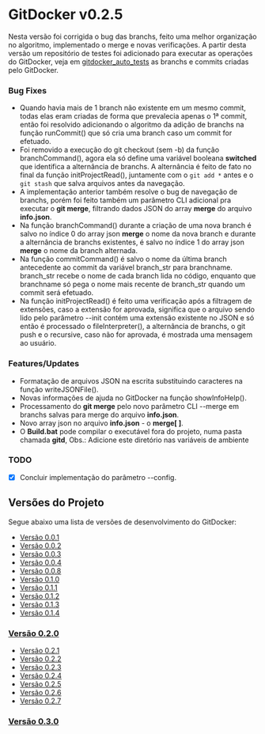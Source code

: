 <a name="title"></a>
# GitDocker v0.2.5

Nesta versão foi corrigida o bug das branchs, feito uma melhor organização no algoritmo, implementado o merge e novas verificações. A partir desta versão um repositório de testes foi adicionado para executar as operações do GitDocker, veja em [gitdocker_auto_tests](https://github.com/FrancisBFTC/gitdocker_auto_tests/) as branchs e commits criadas pelo GitDocker.

### Bug Fixes

* Quando havia mais de 1 branch não existente em um mesmo commit, todas elas eram criadas de forma que prevalecia apenas o 1ª commit, então foi resolvido adicionando o algoritmo da adição de branchs na função runCommit() que só cria uma branch caso um commit for efetuado.
* Foi removido a execução do git checkout (sem -b) da função branchCommand(), agora ela só define uma variável booleana **switched** que identifica a alternância de branchs. A alternância é feito de fato no final da função initProjectRead(), juntamente com o `git add *` antes e o `git stash` que salva arquivos antes da navegação. 
* A implementação anterior também resolve o bug de navegação de branchs, porém foi feito também um parâmetro CLI adicional pra executar o **git merge**, filtrando dados JSON do array **merge** do arquivo **info.json**. 
* Na função branchCommand() durante a criação de uma nova branch é salvo no índice 0 do array json **merge** o nome da nova branch e durante a alternância de branchs existentes, é salvo no índice 1 do array json **merge** o nome da branch alternada. 
* Na função commitCommand() é salvo o nome da última branch antecedente ao commit da variável branch_str para branchname. branch_str recebe o nome de cada branch lida no código, enquanto que branchname só pega o nome mais recente de branch_str quando um commit será efetuado.
* Na função initProjectRead() é feito uma verificação após a filtragem de extensões, caso a extensão for aprovada, significa que o arquivo sendo lido pelo parâmetro --init contém uma extensão existente no JSON e só então é processado o fileInterpreter(), a alternância de branchs, o git push e o recursive, caso não for aprovada, é mostrada uma mensagem ao usuário.

### Features/Updates

* Formatação de arquivos JSON na escrita substituindo caracteres na função writeJSONFile().
* Novas informações de ajuda no GitDocker na função showInfoHelp().
* Processamento do **git merge** pelo novo parâmetro CLI --merge em branchs salvas para merge do arquivo **info.json**.
* Novo array json no arquivo **info.json** - o **merge[ ]**.
* O **Build.bat** pode compilar o executável fora do projeto, numa pasta chamada **gitd**, Obs.: Adicione este diretório nas variáveis de ambiente

### TODO

- [x] Concluir implementação do parâmetro --config.

## Versões do Projeto

Segue abaixo uma lista de versões de desenvolvimento do GitDocker:

* <a href="https://github.com/FrancisBFTC/gitdocker/tree/gitdocker-v0.0.1#title"> Versão 0.0.1 </a>
* <a href="https://github.com/FrancisBFTC/gitdocker/tree/gitdocker-v0.0.2#title"> Versão 0.0.2 </a>
* <a href="https://github.com/FrancisBFTC/gitdocker/tree/gitdocker-v0.0.3#title"> Versão 0.0.3 </a>
* <a href="https://github.com/FrancisBFTC/gitdocker/tree/gitdocker-v0.0.4#title"> Versão 0.0.4 </a>
* <a href="https://github.com/FrancisBFTC/gitdocker/tree/gitdocker-v0.0.8#title"> Versão 0.0.8 </a>
* <a href="https://github.com/FrancisBFTC/gitdocker/tree/gitdocker-v0.1.0#title"> Versão 0.1.0 </a>
* <a href="https://github.com/FrancisBFTC/gitdocker/tree/gitdocker-v0.1.1#title"> Versão 0.1.1 </a>
* <a href="https://github.com/FrancisBFTC/gitdocker/tree/gitdocker-v0.1.2#title"> Versão 0.1.2 </a>
* <a href="https://github.com/FrancisBFTC/gitdocker/tree/gitdocker-v0.1.3#title"> Versão 0.1.3 </a>
* <a href="https://github.com/FrancisBFTC/gitdocker/tree/gitdocker-v0.1.4#title"> Versão 0.1.4 </a>

### <a href="https://github.com/FrancisBFTC/gitdocker/tree/gitdocker-v0.2.0#title"> Versão 0.2.0 </a>

* <a href="https://github.com/FrancisBFTC/gitdocker/tree/gitdocker-v0.2.1#title"> Versão 0.2.1 </a>
* <a href="https://github.com/FrancisBFTC/gitdocker/tree/gitdocker-v0.2.2#title"> Versão 0.2.2 </a>
* <a href="https://github.com/FrancisBFTC/gitdocker/tree/gitdocker-v0.2.3#title"> Versão 0.2.3 </a>
* <a href="https://github.com/FrancisBFTC/gitdocker/tree/gitdocker-v0.2.4#title"> Versão 0.2.4 </a>
* <a href="https://github.com/FrancisBFTC/gitdocker/tree/gitdocker-v0.2.5#title"> Versão 0.2.5 </a>
* <a href="https://github.com/FrancisBFTC/gitdocker/tree/gitdocker-v0.2.6#title"> Versão 0.2.6 </a>
* <a href="https://github.com/FrancisBFTC/gitdocker/tree/gitdocker-v0.2.7#title"> Versão 0.2.7 </a>

### <a href="https://github.com/FrancisBFTC/gitdocker/tree/gitdocker-v0.3.0#title"> Versão 0.3.0 </a>
